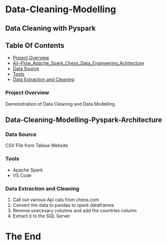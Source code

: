# Data-Cleaning-Modelling
## Data Cleaning with Pyspark


## Table Of Contents

- [ Project Overview ](#Project-Overview)
- [ Air-Flow_Apache_Spark_Chess_Data_Engineering_Achitecture ](#Air-Flow_Apache_Spark_Chess_Data_Engineering_Achitecture)
- [ Data Source ](#Data-Source)
- [ Tools ](#Tools)
- [ Data Extraction and Cleaning  ](#Data-Extraction-(Bronze-Layer))


### Project Overview

Demonstration of Data Cleaning and Data Modelling


## Data-Cleaning-Modelling-Pyspark-Architecture



### Data Source
CSV File from Tablue Website

### Tools
- Apache Spark
- VS Code


   
### Data Extraction and Cleaning
1. Call out various Api cals from chess.com
2. Convert the data to pandas to spark dataframes
3. Remove unecesary columns and add the countries column
4. Extract it to the SQL Server


 #  The End
